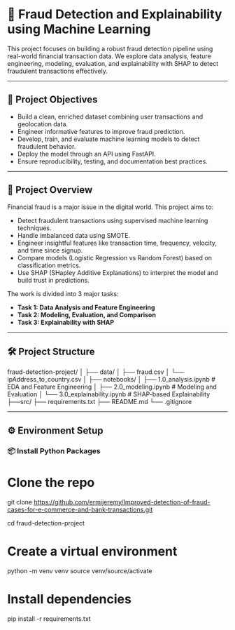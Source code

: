 # 🧠 Fraud Detection and Explainability using Machine Learning

This project focuses on building a robust fraud detection pipeline using real-world financial transaction data. We explore data analysis, feature engineering, modeling, evaluation, and explainability with SHAP to detect fraudulent transactions effectively.

---

## 📌 Project Objectives

- Build a clean, enriched dataset combining user transactions and geolocation data.
- Engineer informative features to improve fraud prediction.
- Develop, train, and evaluate machine learning models to detect fraudulent behavior.
- Deploy the model through an API using FastAPI.
- Ensure reproducibility, testing, and documentation best practices.

---

## 📌 Project Overview

Financial fraud is a major issue in the digital world. This project aims to:

- Detect fraudulent transactions using supervised machine learning techniques.
- Handle imbalanced data using SMOTE.
- Engineer insightful features like transaction time, frequency, velocity, and time since signup.
- Compare models (Logistic Regression vs Random Forest) based on classification metrics.
- Use SHAP (SHapley Additive Explanations) to interpret the model and build trust in predictions.

The work is divided into 3 major tasks:

- **Task 1: Data Analysis and Feature Engineering**
- **Task 2: Modeling, Evaluation, and Comparison**
- **Task 3: Explainability with SHAP**

---

## 🛠 Project Structure

fraud-detection-project/
│
├── data/
│ ├── fraud.csv
│ └── ipAddress_to_country.csv
│
├── notebooks/
│ ├── 1.0_analysis.ipynb # EDA and Feature Engineering
│ ├── 2.0_modeling.ipynb # Modeling and Evaluation
│ └── 3.0_explainability.ipynb # SHAP-based Explainability
├──src/
├── requirements.txt 
├── README.md
└── .gitignore


---

## ⚙️ Environment Setup

### 📦 Install Python Packages

# Clone the repo
git clone https://github.com/ermijeremy/Improved-detection-of-fraud-cases-for-e-commerce-and-bank-transactions.git

cd fraud-detection-project

# Create a virtual environment
python -m venv venv
source venv/source/activate  

# Install dependencies
pip install -r requirements.txt

